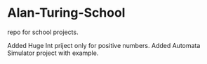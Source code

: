 # Alan-Turing-School
repo for school projects.  

Added Huge Int priject only for positive numbers. 
Added Automata Simulator project with example.
